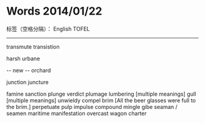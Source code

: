 # Words 2014/01/22

标签（空格分隔）： English TOFEL

---

transmute
transistion

harsh
urbane

-- new --
orchard

junction
juncture

famine
sanction
plunge
verdict
plumage
lumbering [multiple meanings]
gull [multiple meanings]
unwieldy
compel
brim [All the beer glasses were full to the brim.]
perpetuate
pulp
impulse
compound
mingle
gibe
seaman / seamen
maritime
manifestation
overcast
wagon
charter




